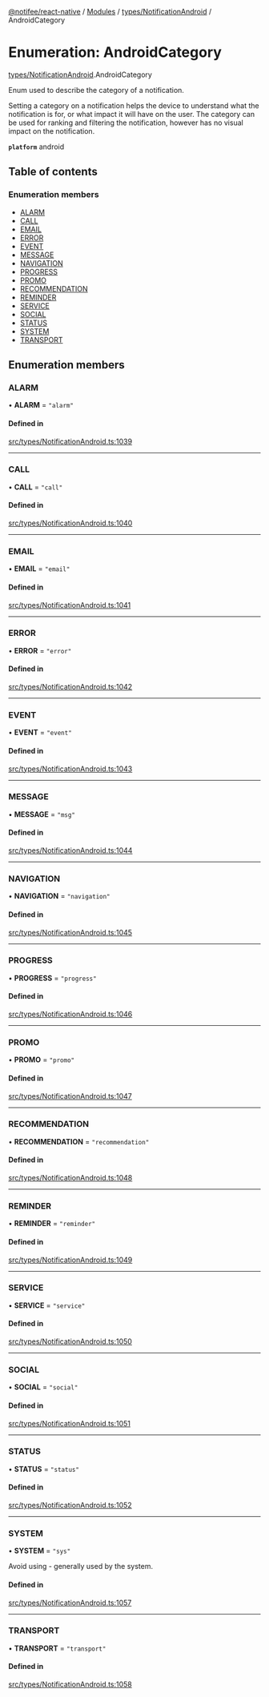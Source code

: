 [@notifee/react-native](../README.md) / [Modules](../modules.md) / [types/NotificationAndroid](../modules/types_NotificationAndroid.md) / AndroidCategory

# Enumeration: AndroidCategory

[types/NotificationAndroid](../modules/types_NotificationAndroid.md).AndroidCategory

Enum used to describe the category of a notification.

Setting a category on a notification helps the device to understand what the notification is for,
or what impact it will have on the user. The category can be used for ranking and filtering
the notification, however has no visual impact on the notification.

**`platform`** android

## Table of contents

### Enumeration members

- [ALARM](types_NotificationAndroid.AndroidCategory.md#alarm)
- [CALL](types_NotificationAndroid.AndroidCategory.md#call)
- [EMAIL](types_NotificationAndroid.AndroidCategory.md#email)
- [ERROR](types_NotificationAndroid.AndroidCategory.md#error)
- [EVENT](types_NotificationAndroid.AndroidCategory.md#event)
- [MESSAGE](types_NotificationAndroid.AndroidCategory.md#message)
- [NAVIGATION](types_NotificationAndroid.AndroidCategory.md#navigation)
- [PROGRESS](types_NotificationAndroid.AndroidCategory.md#progress)
- [PROMO](types_NotificationAndroid.AndroidCategory.md#promo)
- [RECOMMENDATION](types_NotificationAndroid.AndroidCategory.md#recommendation)
- [REMINDER](types_NotificationAndroid.AndroidCategory.md#reminder)
- [SERVICE](types_NotificationAndroid.AndroidCategory.md#service)
- [SOCIAL](types_NotificationAndroid.AndroidCategory.md#social)
- [STATUS](types_NotificationAndroid.AndroidCategory.md#status)
- [SYSTEM](types_NotificationAndroid.AndroidCategory.md#system)
- [TRANSPORT](types_NotificationAndroid.AndroidCategory.md#transport)

## Enumeration members

### ALARM

• **ALARM** = `"alarm"`

#### Defined in

[src/types/NotificationAndroid.ts:1039](https://github.com/notifee/react-native-notifee/blob/ee86b51/src/types/NotificationAndroid.ts#L1039)

___

### CALL

• **CALL** = `"call"`

#### Defined in

[src/types/NotificationAndroid.ts:1040](https://github.com/notifee/react-native-notifee/blob/ee86b51/src/types/NotificationAndroid.ts#L1040)

___

### EMAIL

• **EMAIL** = `"email"`

#### Defined in

[src/types/NotificationAndroid.ts:1041](https://github.com/notifee/react-native-notifee/blob/ee86b51/src/types/NotificationAndroid.ts#L1041)

___

### ERROR

• **ERROR** = `"error"`

#### Defined in

[src/types/NotificationAndroid.ts:1042](https://github.com/notifee/react-native-notifee/blob/ee86b51/src/types/NotificationAndroid.ts#L1042)

___

### EVENT

• **EVENT** = `"event"`

#### Defined in

[src/types/NotificationAndroid.ts:1043](https://github.com/notifee/react-native-notifee/blob/ee86b51/src/types/NotificationAndroid.ts#L1043)

___

### MESSAGE

• **MESSAGE** = `"msg"`

#### Defined in

[src/types/NotificationAndroid.ts:1044](https://github.com/notifee/react-native-notifee/blob/ee86b51/src/types/NotificationAndroid.ts#L1044)

___

### NAVIGATION

• **NAVIGATION** = `"navigation"`

#### Defined in

[src/types/NotificationAndroid.ts:1045](https://github.com/notifee/react-native-notifee/blob/ee86b51/src/types/NotificationAndroid.ts#L1045)

___

### PROGRESS

• **PROGRESS** = `"progress"`

#### Defined in

[src/types/NotificationAndroid.ts:1046](https://github.com/notifee/react-native-notifee/blob/ee86b51/src/types/NotificationAndroid.ts#L1046)

___

### PROMO

• **PROMO** = `"promo"`

#### Defined in

[src/types/NotificationAndroid.ts:1047](https://github.com/notifee/react-native-notifee/blob/ee86b51/src/types/NotificationAndroid.ts#L1047)

___

### RECOMMENDATION

• **RECOMMENDATION** = `"recommendation"`

#### Defined in

[src/types/NotificationAndroid.ts:1048](https://github.com/notifee/react-native-notifee/blob/ee86b51/src/types/NotificationAndroid.ts#L1048)

___

### REMINDER

• **REMINDER** = `"reminder"`

#### Defined in

[src/types/NotificationAndroid.ts:1049](https://github.com/notifee/react-native-notifee/blob/ee86b51/src/types/NotificationAndroid.ts#L1049)

___

### SERVICE

• **SERVICE** = `"service"`

#### Defined in

[src/types/NotificationAndroid.ts:1050](https://github.com/notifee/react-native-notifee/blob/ee86b51/src/types/NotificationAndroid.ts#L1050)

___

### SOCIAL

• **SOCIAL** = `"social"`

#### Defined in

[src/types/NotificationAndroid.ts:1051](https://github.com/notifee/react-native-notifee/blob/ee86b51/src/types/NotificationAndroid.ts#L1051)

___

### STATUS

• **STATUS** = `"status"`

#### Defined in

[src/types/NotificationAndroid.ts:1052](https://github.com/notifee/react-native-notifee/blob/ee86b51/src/types/NotificationAndroid.ts#L1052)

___

### SYSTEM

• **SYSTEM** = `"sys"`

Avoid using - generally used by the system.

#### Defined in

[src/types/NotificationAndroid.ts:1057](https://github.com/notifee/react-native-notifee/blob/ee86b51/src/types/NotificationAndroid.ts#L1057)

___

### TRANSPORT

• **TRANSPORT** = `"transport"`

#### Defined in

[src/types/NotificationAndroid.ts:1058](https://github.com/notifee/react-native-notifee/blob/ee86b51/src/types/NotificationAndroid.ts#L1058)
